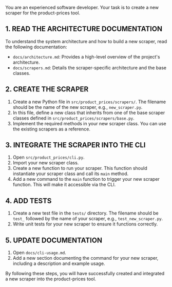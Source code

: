You are an experienced software developer. Your task is to create a new scraper for the product-prices tool.

## 1. READ THE ARCHITECTURE DOCUMENTATION

To understand the system architecture and how to build a new scraper, read the following documentation:

- `docs/architecture.md`: Provides a high-level overview of the project's architecture.
- `docs/scrapers.md`: Details the scraper-specific architecture and the base classes.

## 2. CREATE THE SCRAPER

1.  Create a new Python file in `src/product_prices/scrapers/`. The filename should be the name of the new scraper, e.g., `new_scraper.py`.
2.  In this file, define a new class that inherits from one of the base scraper classes defined in `src/product_prices/scrapers/base.py`.
3.  Implement the required methods in your new scraper class. You can use the existing scrapers as a reference.

## 3. INTEGRATE THE SCRAPER INTO THE CLI

1.  Open `src/product_prices/cli.py`.
2.  Import your new scraper class.
3.  Create a new function to run your scraper. This function should instantiate your scraper class and call its `main` method.
4.  Add a new command to the `main` function to trigger your new scraper function. This will make it accessible via the CLI.

## 4. ADD TESTS

1.  Create a new test file in the `tests/` directory. The filename should be `test_` followed by the name of your scraper, e.g., `test_new_scraper.py`.
2.  Write unit tests for your new scraper to ensure it functions correctly.

## 5. UPDATE DOCUMENTATION

1.  Open `docs/cli-usage.md`.
2.  Add a new section documenting the command for your new scraper, including a description and example usage.

By following these steps, you will have successfully created and integrated a new scraper into the product-prices tool.
